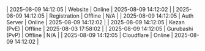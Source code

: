 | 2025-08-09 14:12:05 | Website | Online | 2025-08-09 14:12:02 |
| 2025-08-09 14:12:05 | Registration | Offline | N/A |
| 2025-08-09 14:12:05 | Auth Server | Online | 2025-08-09 14:12:02 |
| 2025-08-09 14:12:05 | Kezan (PvE) | Offline | 2025-08-03 17:58:02 |
| 2025-08-09 14:12:05 | Gurubashi (PvP) | Offline | N/A |
| 2025-08-09 14:12:05 | Cloudflare | Online | 2025-08-09 14:12:02 |
